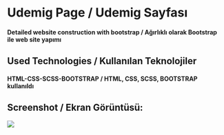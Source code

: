 <h1>Udemig Page / Udemig Sayfası</h1>
<h4>Detailed website construction with bootstrap / Ağırlıklı olarak Bootstrap ile web site yapımı </h4>


<h2>Used Technologies / Kullanılan Teknolojiler</h2>
<h4>HTML-CSS-SCSS-BOOTSTRAP / HTML, CSS, SCSS, BOOTSTRAP kullanıldı</h4>

<h2>Screenshot / Ekran Görüntüsü:</h2>

 ![](udemig.gif)
